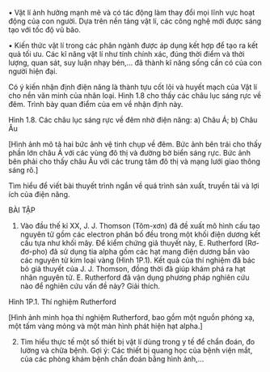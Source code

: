 • Vật lí ảnh hưởng mạnh mẽ và có tác động làm thay đổi mọi lĩnh vực hoạt động của con người. Dựa trên nền tảng vật lí, các công nghệ mới được sáng tạo với tốc độ vũ bão.

• Kiến thức vật lí trong các phân ngành được áp dụng kết hợp để tạo ra kết quả tối ưu. Các kĩ năng vật lí như tính chính xác, đúng thời điểm và thời lượng, quan sát, suy luận nhạy bén,... đã thành kĩ năng sống cần có của con người hiện đại.

Có ý kiến nhận định điện năng là thành tựu cốt lõi và huyết mạch của Vật lí cho nền văn minh của nhân loại. Hình 1.8 cho thấy các châu lục sáng rực về đêm. Trình bày quan điểm của em về nhận định này.

Hình 1.8. Các châu lục sáng rực về đêm nhờ điện năng: a) Châu Á; b) Châu Âu

[Hình ảnh mô tả hai bức ảnh vệ tinh chụp về đêm. Bức ảnh bên trái cho thấy phần lớn châu Á với các vùng đô thị và đường bờ biển sáng rực. Bức ảnh bên phải cho thấy châu Âu với các trung tâm đô thị và mạng lưới giao thông sáng rõ.]

Tìm hiểu để viết bài thuyết trình ngắn về quá trình sản xuất, truyền tải và lợi ích của điện năng.

BÀI TẬP

1. Vào đầu thế kỉ XX, J. J. Thomson (Tôm-xơn) đã đề xuất mô hình cấu tạo nguyên tử gồm các electron phân bố đều trong một khối điện dương kết cấu tựa như khối mây. Để kiểm chứng giả thuyết này, E. Rutherford (Rơ-đơ-pho) đã sử dụng tia alpha gồm các hạt mang điện dương bắn vào các nguyên tử kim loại vàng (Hình 1P.1). Kết quả của thí nghiệm đã bác bỏ giả thuyết của J. J. Thomson, đồng thời đã giúp khám phá ra hạt nhân nguyên tử. E. Rutherford đã vận dụng phương pháp nghiên cứu nào để nghiên cứu vấn đề này? Giải thích.

Hình 1P.1. Thí nghiệm Rutherford

[Hình ảnh minh họa thí nghiệm Rutherford, bao gồm một nguồn phóng xạ, một tấm vàng mỏng và một màn hình phát hiện hạt alpha.]

2. Tìm hiểu thực tế một số thiết bị vật lí dùng trong y tế để chẩn đoán, đo lường và chữa bệnh.
Gợi ý: Các thiết bị quang học của bệnh viện mắt, của các phòng khám bệnh chẩn đoán bằng hình ảnh,...
